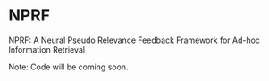 # NPRF
NPRF: A Neural Pseudo Relevance Feedback Framework for Ad-hoc Information Retrieval

Note: Code will be coming soon.
